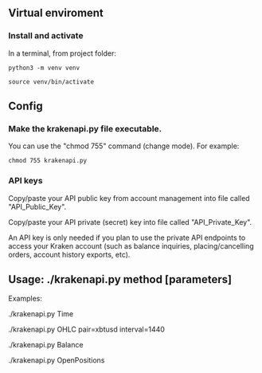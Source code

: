 ## Virtual enviroment
### Install and activate
In a terminal, from project folder:

```
python3 -m venv venv

source venv/bin/activate
```

## Config
### Make the krakenapi.py file executable.
You can use the "chmod 755" command (change mode). For example:

```
chmod 755 krakenapi.py
```

### API keys
Copy/paste your API public key from account management into file called "API_Public_Key".

Copy/paste your API private (secret) key into file called "API_Private_Key".

An API key is only needed if you plan to use the private API endpoints to access your Kraken account (such as balance inquiries, placing/cancelling orders, account history exports, etc).

## Usage: ./krakenapi.py method [parameters]
Examples: 

./krakenapi.py Time

./krakenapi.py OHLC pair=xbtusd interval=1440

./krakenapi.py Balance

./krakenapi.py OpenPositions

